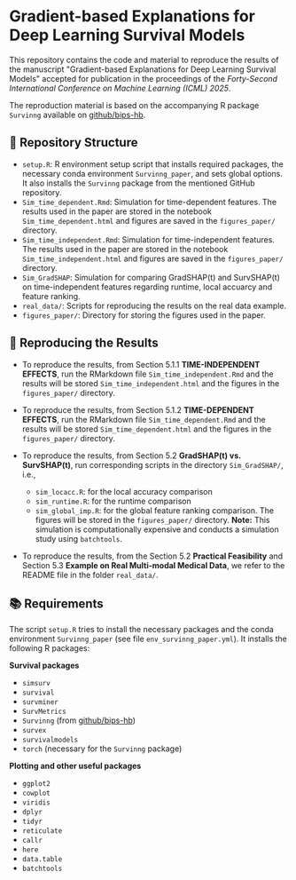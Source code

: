 # Gradient-based Explanations for Deep Learning Survival Models

This repository contains the code and material to reproduce the results of the 
manuscript "Gradient-based Explanations for Deep Learning Survival Models" 
accepted for publication in the proceedings of the *Forty-Second International 
Conference on Machine Learning (ICML) 2025*.

The reproduction material is based on the accompanying R package `Survinng`
available on [github/bips-hb](https://github.com/bips-hb/Survinng).

## 📁 Repository Structure

- `setup.R`: R environment setup script that installs required packages,
   the necessary conda environment `Survinng_paper`, and sets global options.
   It also installs the `Survinng` package from the mentioned GitHub repository.
- `Sim_time_dependent.Rmd`: Simulation for time-dependent features. The results
   used in the paper are stored in the notebook `Sim_time_dependent.html` and
   figures are saved in the `figures_paper/` directory.
- `Sim_time_independent.Rmd`: Simulation for time-independent features. The results
   used in the paper are stored in the notebook `Sim_time_independent.html` and
   figures are saved in the `figures_paper/` directory.
-  `Sim_GradSHAP`: Simulation for comparing GradSHAP(t) and SurvSHAP(t) on 
   time-independent features regarding runtime, local accuarcy and feature ranking.
- `real_data/`: Scripts for reproducing the results on the real data example.
- `figures_paper/`: Directory for storing the figures used in the paper.

## 🚀 Reproducing the Results

* To reproduce the results, from Section 5.1.1 **TIME-INDEPENDENT EFFECTS**, run the 
  RMarkdown file `Sim_time_independent.Rmd` and the results will be stored 
  `Sim_time_independent.html` and the figures in the `figures_paper/` 
  directory.
  
* To reproduce the results, from Section 5.1.2 **TIME-DEPENDENT EFFECTS**, run the
  RMarkdown file `Sim_time_dependent.Rmd` and the results will be stored 
  `Sim_time_dependent.html` and the figures in the `figures_paper/` 
  directory.
  
* To reproduce the results, from Section 5.2 **GradSHAP(t) vs. SurvSHAP(t)**, run 
  corresponding scripts in the directory `Sim_GradSHAP/`, i.e.,
  - `sim_locacc.R`: for the local accuracy comparison
  - `sim_runtime.R`: for the runtime comparison
  - `sim_global_imp.R`: for the  global feature ranking comparison.
  The figures will be stored in the `figures_paper/` directory.
  **Note:** This simulation is computationally expensive and conducts a 
  simulation study using `batchtools`.
  
* To reproduce the results, from the Section 5.2 **Practical Feasibility** and
  Section 5.3 **Example on Real Multi-modal Medical Data**, we refer to
  the README file in the folder `real_data/`.

## 📚 Requirements

The script `setup.R` tries to install the necessary packages and the conda 
environment `Survinng_paper` (see file `env_survinng_paper.yml`). 
It installs the following R packages:

**Survival packages**

- `simsurv`
- `survival`
- `survminer`
- `SurvMetrics`
- `Survinng` (from [github/bips-hb](https://github.com/bips-hb/Survinng))
- `survex`
- `survivalmodels`
- `torch` (necessary for the `Survinng` package)

**Plotting and other useful packages**

- `ggplot2`
- `cowplot`
- `viridis`
- `dplyr`
- `tidyr`
- `reticulate`
- `callr`
- `here`
- `data.table`
- `batchtools`
